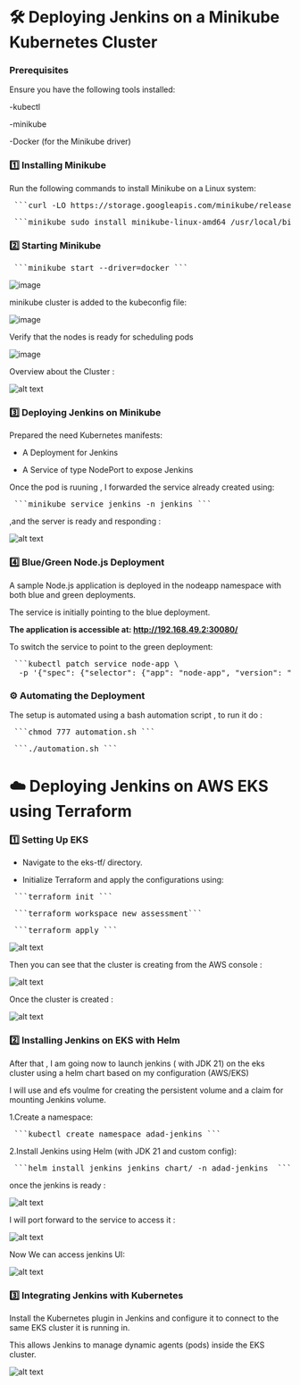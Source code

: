 # **🛠️ Deploying Jenkins on a Minikube Kubernetes Cluster**

### Prerequisites

Ensure you have the following tools installed:

-kubectl

-minikube

-Docker (for the Minikube driver)

### 1️⃣ Installing Minikube

Run the following commands to install Minikube on a Linux system:

<pre lang="md"> ```curl -LO https://storage.googleapis.com/minikube/releases/latest/minikube-linux-amd64 ``` </pre>
<pre lang="md"> ```minikube sudo install minikube-linux-amd64 /usr/local/bin/minikube ``` </pre>


### 2️⃣ Starting Minikube

<pre lang="md"> ```minikube start --driver=docker ``` </pre>

![image](https://github.com/user-attachments/assets/ca84bce4-4920-4390-b077-d48602f7e304)

minikube cluster is added to the kubeconfig file:

![image](https://github.com/user-attachments/assets/f680020e-9e6a-404c-88d4-999a6994136f)


Verify that the nodes is ready for scheduling pods

![image](https://github.com/user-attachments/assets/68fdd56d-52ec-4e34-9f44-731acd1bad72)

Overview about the Cluster : 

![alt text](image-4.png)

### 3️⃣ Deploying Jenkins on Minikube

Prepared the need Kubernetes manifests:

- A Deployment for Jenkins

- A Service of type NodePort to expose Jenkins 

Once the pod is ruuning , I forwarded the service already created using:

<pre lang="md"> ```minikube service jenkins -n jenkins ``` </pre> ,and the server is ready and responding :

![alt text](image.png)


### 4️⃣ Blue/Green Node.js Deployment

A sample Node.js application is deployed in the nodeapp namespace with both blue and green deployments.

The service is initially pointing to the blue deployment.

**The application is accessible at: http://192.168.49.2:30080/**


To switch the service to point to the green deployment:
 
<pre lang="md"> ```kubectl patch service node-app \
  -p '{"spec": {"selector": {"app": "node-app", "version": "green"}}}' ``` </pre>

### ⚙️ Automating the Deployment

The setup is automated using a bash automation script , to run it do :
 
<pre lang="md"> ```chmod 777 automation.sh ``` </pre>
<pre lang="md"> ```./automation.sh ``` </pre>


# **☁️ Deploying Jenkins on AWS EKS using Terraform**

### 1️⃣ Setting Up EKS

- Navigate to the eks-tf/ directory.

- Initialize Terraform and apply the configurations using:

<pre lang="md"> ```terraform init ``` </pre>
<pre lang="md"> ```terraform workspace new assessment``` </pre>
<pre lang="md"> ```terraform apply ``` </pre>

![alt text](image-1.png)

Then you can see that the cluster is creating from the AWS console : 

![alt text](image-2.png)

Once the cluster is created :

![alt text](image-3.png)

### 2️⃣ Installing Jenkins on EKS with Helm


After that , I am going now to launch jenkins ( with JDK 21) on the eks cluster using a helm chart based on my configuration (AWS/EKS)

I will use and efs voulme for creating the persistent volume and a claim for mounting Jenkins volume.



1.Create a namespace: 


<pre lang="md"> ```kubectl create namespace adad-jenkins ``` </pre>

2.Install Jenkins using Helm (with JDK 21 and custom config):

<pre lang="md"> ```helm install jenkins jenkins_chart/ -n adad-jenkins  ``` </pre>

once the jenkins is ready :

![alt text](image-5.png)

I will port forward to the service to access it : 

![alt text](image-6.png)

Now We can access jenkins UI: 

![alt text](image-7.png)

### 3️⃣ Integrating Jenkins with Kubernetes


Install the Kubernetes plugin in Jenkins and configure it to connect to the same EKS cluster it is running in.

This allows Jenkins to manage dynamic agents (pods) inside the EKS cluster.

![alt text](image-8.png) 